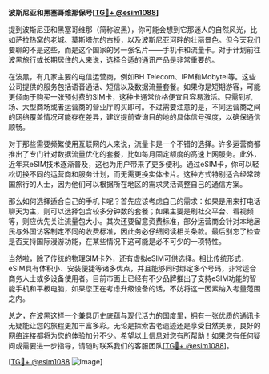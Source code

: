 **波斯尼亚和黑塞哥维那保号[[TG💪+ @esim1088](https://t.me/s/esim1088)]**

提到波斯尼亚和黑塞哥维那（简称波黑），你可能会想到它那迷人的自然风光，比如萨拉热窝的老城、莫斯塔尔的古桥，以及波斯尼亚河畔的壮丽景色。但今天我们要聊的不是这些，而是这个国家的另一张名片——手机卡和流量卡。对于计划前往波黑旅行或长期居住的人来说，选择合适的通讯产品是非常重要的。

在波黑，有几家主要的电信运营商，例如BH Telecom、IPM和Mobytel等。这些公司提供的服务包括语音通话、短信以及数据流量套餐。如果你是短期游客，可能更倾向于购买一张预付费的SIM卡，这种卡通常价格便宜且容易激活。只需到机场、大型商场或者运营商的营业厅购买即可。不过需要注意的是，不同运营商之间的网络覆盖情况可能存在差异，建议提前查询目的地的具体信号强度，以确保通信顺畅。

对于那些需要频繁使用互联网的人来说，流量卡是一个不错的选择。许多运营商都推出了专门针对数据流量优化的套餐，比如每月固定额度的高速上网服务。此外，近年来eSIM技术逐渐普及，这也为用户带来了更多便利。通过eSIM卡，你可以轻松切换不同的运营商和服务计划，而无需更换实体卡片。这种方式特别适合经常跨国旅行的人士，因为他们可以根据所在地区的需求灵活调整自己的通信方案。

那么如何选择适合自己的手机卡呢？首先应该考虑自己的需求：如果是用来打电话聊天为主，则可以选择包含较多分钟数的套餐；如果主要是刷社交平台、看视频等，则应优先关注流量包大小。其次还要留意资费标准，部分运营商会针对本地居民与外国访客制定不同的收费标准，因此务必仔细阅读相关条款。最后别忘了检查是否支持国际漫游功能，在某些情况下这可能是必不可少的一项特性。

当然啦，除了传统的物理SIM卡外，还有虚拟eSIM可供选择。相比传统形式，eSIM具有体积小、安装便捷等诸多优点，并且能够同时绑定多个号码，非常适合商务人士或多设备使用者。目前市面上已经有不少品牌推出了支持eSIM功能的智能手机和平板电脑，如果您正在考虑升级设备的话，不妨将这一因素纳入考量范围之内。

总之，在波黑这样一个兼具历史底蕴与现代活力的国度里，拥有一张优质的通讯卡无疑能让您的旅程更加丰富多彩。无论是探索古老遗迹还是享受自然美景，良好的网络连接都将为您的体验加分不少。希望以上信息对您有所帮助！如果您有任何疑问或需要进一步指导，请随时联系我们的客服团队[[TG💪+ @esim1088](https://t.me/s/esim1088)]。

[[TG💪+ @esim1088](https://t.me/s/esim1088) ![Image](https://i.postimg.cc/4NQfJmqS/Snipaste-2025-05-13-00-14-12.png)]